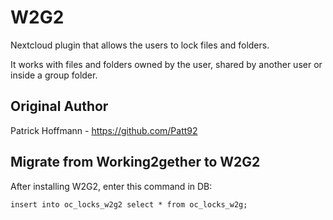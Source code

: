 # W2G2
Nextcloud plugin that allows the users to lock files and folders.

It works with files and folders owned by the user, shared by another user or inside a group folder. 


## Original Author

Patrick Hoffmann - https://github.com/Patt92

## Migrate from Working2gether to W2G2

After installing W2G2, enter this command in DB:

  `insert into oc_locks_w2g2 select * from oc_locks_w2g;`
